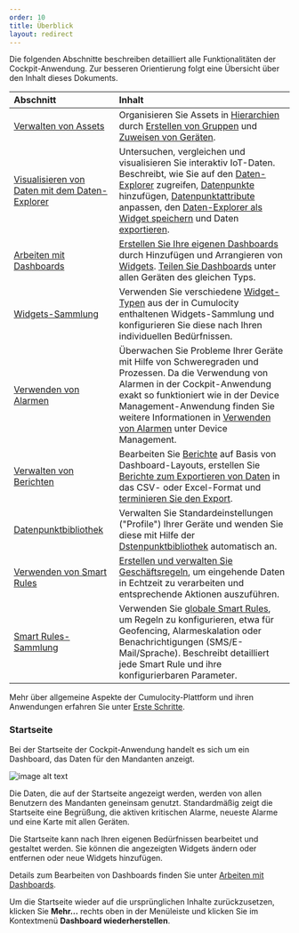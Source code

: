 ```yaml
---
order: 10
title: Überblick
layout: redirect
---
```


Die folgenden Abschnitte beschreiben detailliert alle Funktionalitäten der Cockpit-Anwendung. Zur besseren Orientierung folgt eine Übersicht über den Inhalt dieses Dokuments.

|Abschnitt|Inhalt|
|:---|:---|
|[Verwalten von Assets](#managing-assets)|Organisieren Sie Assets in [Hierarchien](#hierarchies) durch [Erstellen von Gruppen](#creating-groups) und [Zuweisen von Geräten](#assigning-devices).
|[Visualisieren von Daten mit dem Daten-Explorer](#data-explorer)|Untersuchen, vergleichen und visualisieren Sie interaktiv IoT-Daten. <br> Beschreibt, wie Sie auf den [Daten-Explorer](#data-explorer) zugreifen, [Datenpunkte](#add-data-points) hinzufügen, [Datenpunktattribute](#customize-data-points) anpassen, den [Daten-Explorer als Widget speichern](#create-widget) und Daten [exportieren](#export-data). 
|[Arbeiten mit Dashboards](#dashboards)|[Erstellen Sie Ihre eigenen Dashboards](#creating-dashboards) durch Hinzufügen und Arrangieren von [Widgets](#adding-widgets). [Teilen Sie Dashboards](#sharing-dashboards) unter allen Geräten des gleichen Typs. 
|[Widgets-Sammlung](#widgets)|Verwenden Sie verschiedene [Widget-Typen](#widgets) aus der in Cumulocity enthaltenen Widgets-Sammlung und konfigurieren Sie diese nach Ihren individuellen Bedürfnissen. 
|[Verwenden von Alarmen](/guides/users-guide/device-management/#alarm-monitoring)|Überwachen Sie Probleme Ihrer Geräte mit Hilfe von Schweregraden und Prozessen. Da die Verwendung von Alarmen in der Cockpit-Anwendung exakt so funktioniert wie in der Device Management-Anwendung finden Sie weitere Informationen in [Verwenden von Alarmen](/guides/users-guide/device-management/#alarm-monitoring) unter Device Management. 
|[Verwalten von Berichten](#reports)|Bearbeiten Sie [Berichte](#reports) auf Basis von Dashboard-Layouts, erstellen Sie [Berichte zum Exportieren von Daten](#reporting) in das CSV- oder Excel-Format und [terminieren Sie den Export](#schedule-export). 
|[Datenpunktbibliothek](#data-point-library)|Verwalten Sie Standardeinstellungen ("Profile") Ihrer Geräte und wenden Sie diese mit Hilfe der [Dstenpunktbibliothek](#data-point-library) automatisch an.
|[Verwenden von Smart Rules](#smart-rules)|[Erstellen und verwalten Sie Geschäftsregeln](#create-rules), um eingehende Daten in Echtzeit zu verarbeiten und entsprechende Aktionen auszuführen.
|[Smart Rules-Sammlung](#smart-rules-collection)|Verwenden Sie [globale Smart Rules](#smart-rules-collection), um Regeln zu konfigurieren, etwa für Geofencing, Alarmeskalation oder Benachrichtigungen (SMS/E-Mail/Sprache). Beschreibt detailliert jede Smart Rule und ihre konfigurierbaren Parameter.

Mehr über allgemeine Aspekte der Cumulocity-Plattform und ihren Anwendungen erfahren Sie unter [Erste Schritte](/guides/users-guide/overview).

### <a name="home"></a>Startseite

Bei der Startseite der Cockpit-Anwendung handelt es sich um ein Dashboard, das Daten für den Mandanten anzeigt.

![image alt text](/guides/images/benutzerhandbuch/cockpit-home-dashboard.png)

Die Daten, die auf der Startseite angezeigt werden, werden von allen Benutzern des Mandanten geneinsam genutzt. Standardmäßig zeigt die Startseite eine Begrüßung, die aktiven kritischen Alarme, neueste Alarme und eine Karte mit allen Geräten.

Die Startseite kann nach Ihren eigenen Bedürfnissen bearbeitet und gestaltet werden. Sie können die angezeigten Widgets ändern oder entfernen oder neue Widgets hinzufügen.

Details zum Bearbeiten von Dashboards finden Sie unter [Arbeiten mit Dashboards](#dashboards).

Um die Startseite wieder auf die ursprünglichen Inhalte zurückzusetzen, klicken Sie **Mehr...** rechts oben in der Menüleiste und klicken Sie im Kontextmenü **Dashboard wiederherstellen**.